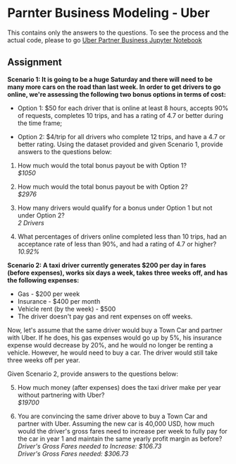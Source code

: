 # Parnter Business Modeling - Uber
This contains only the answers to the questions. To see the process and the actual code, please to go [Uber Partner Business Jupyter Notebook](https://github.com/jojouna/uber_partner_business/blob/main/partner_business_modeling_uber-2.ipynb)

## Assignment

<b>Scenario 1: It is going to be a huge Saturday and there will need to be many more cars on the road than last week. In order to get drivers to go online, we're assessing the following two bonus options in terms of cost:</b>

- Option 1: $50 for each driver that is online at least 8 hours, accepts 90% of requests, completes 10 trips, and has a rating of 4.7 or better during the time frame;

- Option 2: $4/trip for all drivers who complete 12 trips, and have a 4.7 or better rating. Using the dataset provided and given Scenario 1, provide answers to the questions below:

1. How much would the total bonus payout be with Option 1?
<br><i>$1050</i>
2. How much would the total bonus payout be with Option 2?
<br><i>$2976</i>

3. How many drivers would qualify for a bonus under Option 1 but not under Option 2?
<br><i>2 Drivers</i>

4. What percentages of drivers online completed less than 10 trips, had an acceptance rate of less than 90%, and had a rating of 4.7 or higher?
<br><i>10.92%</i>


<b>Scenario 2: A taxi driver currently generates $200 per day in fares (before expenses), works six days a week, takes three weeks off, and has the following expenses:</b>

- Gas - $200 per week
- Insurance - $400 per month
- Vehicle rent (by the week) - $500
- The driver doesn't pay gas and rent expenses on off weeks.

Now, let's assume that the same driver would buy a Town Car and partner with Uber. If he does, his gas expenses would go up by 5%, his insurance expense would decrease by 20%, and he would no longer be renting a vehicle. However, he would need to buy a car. The driver would still take three weeks off per year.

Given Scenario 2, provide answers to the questions below:

5. How much money (after expenses) does the taxi driver make per year without partnering with Uber?
<br><i>$19700</i>

6. You are convincing the same driver above to buy a Town Car and partner with Uber. Assuming the new car is 40,000 USD, how much would the driver's gross fares need to increase per week to fully pay for the car in year 1 and maintain the same yearly profit margin as before?
<br><i>Driver's Gross Fares needed to Increase: $106.73
<br>Driver's Gross Fares needed: $306.73</i>
